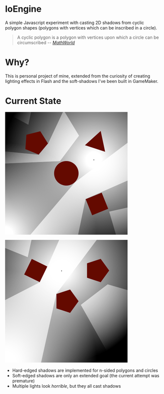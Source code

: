 ﻿loEngine
========

A simple Javascript experiment with casting 2D shadows from cyclic polygon shapes (polygons with vertices which can be inscribed in a circle).

> A cyclic polygon is a polygon with vertices upon which a circle can be circumscribed
> -- <cite>[MathWorld][1]</cite>


Why?
====

This is personal project of mine, extended from the curiosity of creating lighting effects in Flash and the soft-shadows I've been built in GameMaker.

Current State
=============

![Screenshot](https://github.com/robhshu/loEngine/raw/master/sample2.png)

![Screenshot](https://github.com/robhshu/loEngine/raw/master/sample.png)

* Hard-edged shadows are implemented for n-sided polygons and circles
* Soft-edged shadows are only an extended goal (the current attempt was premature)
* Multiple lights look *horrible*, but they all cast shadows


 [1]:http://mathworld.wolfram.com/CyclicPolygon.html
